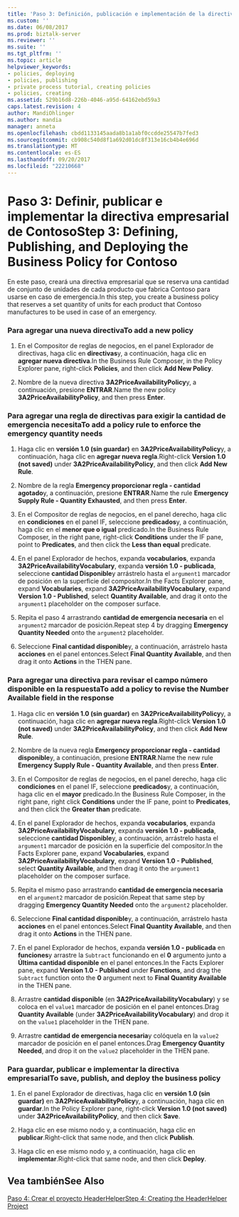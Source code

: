 ```yaml
---
title: 'Paso 3: Definición, publicación e implementación de la directiva empresarial para Contoso | Documentos de Microsoft'
ms.custom: ''
ms.date: 06/08/2017
ms.prod: biztalk-server
ms.reviewer: ''
ms.suite: ''
ms.tgt_pltfrm: ''
ms.topic: article
helpviewer_keywords:
- policies, deploying
- policies, publishing
- private process tutorial, creating policies
- policies, creating
ms.assetid: 529b16d8-226b-4046-a95d-64162ebd59a3
caps.latest.revision: 4
author: MandiOhlinger
ms.author: mandia
manager: anneta
ms.openlocfilehash: cbdd1133145aada8b1a1abf0ccdde25547b7fed3
ms.sourcegitcommit: cb908c540d8f1a692d01dc8f313e16cb4b4e696d
ms.translationtype: MT
ms.contentlocale: es-ES
ms.lasthandoff: 09/20/2017
ms.locfileid: "22210668"
---
```

# <a name="step-3-defining-publishing-and-deploying-the-business-policy-for-contoso"></a><span data-ttu-id="a1bda-102">Paso 3: Definir, publicar e implementar la directiva empresarial de Contoso</span><span class="sxs-lookup"><span data-stu-id="a1bda-102">Step 3: Defining, Publishing, and Deploying the Business Policy for Contoso</span></span>
<span data-ttu-id="a1bda-103">En este paso, creará una directiva empresarial que se reserva una cantidad de conjunto de unidades de cada producto que fabrica Contoso para usarse en caso de emergencia.</span><span class="sxs-lookup"><span data-stu-id="a1bda-103">In this step, you create a business policy that reserves a set quantity of units for each product that Contoso manufactures to be used in case of an emergency.</span></span>  
  
### <a name="to-add-a-new-policy"></a><span data-ttu-id="a1bda-104">Para agregar una nueva directiva</span><span class="sxs-lookup"><span data-stu-id="a1bda-104">To add a new policy</span></span>  
  
1.  <span data-ttu-id="a1bda-105">En el Compositor de reglas de negocios, en el panel Explorador de directivas, haga clic en **directivas**y, a continuación, haga clic en **agregar nueva directiva**.</span><span class="sxs-lookup"><span data-stu-id="a1bda-105">In the Business Rule Composer, in the Policy Explorer pane, right-click **Policies**, and then click **Add New Policy**.</span></span>  
  
2.  <span data-ttu-id="a1bda-106">Nombre de la nueva directiva **3A2PriceAvailabilityPolicy**y, a continuación, presione **ENTRAR**.</span><span class="sxs-lookup"><span data-stu-id="a1bda-106">Name the new policy **3A2PriceAvailabilityPolicy**, and then press **Enter**.</span></span>  
  
### <a name="to-add-a-policy-rule-to-enforce-the-emergency-quantity-needs"></a><span data-ttu-id="a1bda-107">Para agregar una regla de directivas para exigir la cantidad de emergencia necesita</span><span class="sxs-lookup"><span data-stu-id="a1bda-107">To add a policy rule to enforce the emergency quantity needs</span></span>  
  
1.  <span data-ttu-id="a1bda-108">Haga clic en **versión 1.0 (sin guardar)** en **3A2PriceAvailabilityPolicy**y, a continuación, haga clic en **agregar nueva regla**.</span><span class="sxs-lookup"><span data-stu-id="a1bda-108">Right-click **Version 1.0 (not saved)** under **3A2PriceAvailabilityPolicy**, and then click **Add New Rule**.</span></span>  
  
2.  <span data-ttu-id="a1bda-109">Nombre de la regla **Emergency proporcionar regla - cantidad agotado**y, a continuación, presione **ENTRAR**.</span><span class="sxs-lookup"><span data-stu-id="a1bda-109">Name the rule **Emergency Supply Rule - Quantity Exhausted**, and then press **Enter**.</span></span>  
  
3.  <span data-ttu-id="a1bda-110">En el Compositor de reglas de negocios, en el panel derecho, haga clic en **condiciones** en el panel IF, seleccione **predicados**y, a continuación, haga clic en el **menor que o igual** predicado.</span><span class="sxs-lookup"><span data-stu-id="a1bda-110">In the Business Rule Composer, in the right pane, right-click **Conditions** under the IF pane, point to **Predicates**, and then click the **Less than equal** predicate.</span></span>  
  
4.  <span data-ttu-id="a1bda-111">En el panel Explorador de hechos, expanda **vocabularios**, expanda **3A2PriceAvailabilityVocabulary**, expanda **versión 1.0 - publicada**, seleccione **cantidad Disponible**y arrástrelo hasta el `argument1` marcador de posición en la superficie del compositor.</span><span class="sxs-lookup"><span data-stu-id="a1bda-111">In the Facts Explorer pane, expand **Vocabularies**, expand **3A2PriceAvailabilityVocabulary**, expand **Version 1.0 - Published**, select **Quantity Available**, and drag it onto the `argument1` placeholder on the composer surface.</span></span>  
  
5.  <span data-ttu-id="a1bda-112">Repita el paso 4 arrastrando **cantidad de emergencia necesaria** en el `argument2` marcador de posición.</span><span class="sxs-lookup"><span data-stu-id="a1bda-112">Repeat step 4 by dragging **Emergency Quantity Needed** onto the `argument2` placeholder.</span></span>  
  
6.  <span data-ttu-id="a1bda-113">Seleccione **Final cantidad disponible**y, a continuación, arrástrelo hasta **acciones** en el panel entonces.</span><span class="sxs-lookup"><span data-stu-id="a1bda-113">Select **Final Quantity Available**, and then drag it onto **Actions** in the THEN pane.</span></span>  
  
### <a name="to-add-a-policy-to-revise-the-number-available-field-in-the-response"></a><span data-ttu-id="a1bda-114">Para agregar una directiva para revisar el campo número disponible en la respuesta</span><span class="sxs-lookup"><span data-stu-id="a1bda-114">To add a policy to revise the Number Available field in the response</span></span>  
  
1.  <span data-ttu-id="a1bda-115">Haga clic en **versión 1.0 (sin guardar)** en **3A2PriceAvailabilityPolicy**y, a continuación, haga clic en **agregar nueva regla**.</span><span class="sxs-lookup"><span data-stu-id="a1bda-115">Right-click **Version 1.0 (not saved)** under **3A2PriceAvailabilityPolicy**, and then click **Add New Rule**.</span></span>  
  
2.  <span data-ttu-id="a1bda-116">Nombre de la nueva regla **Emergency proporcionar regla - cantidad disponible**y, a continuación, presione **ENTRAR**.</span><span class="sxs-lookup"><span data-stu-id="a1bda-116">Name the new rule **Emergency Supply Rule - Quantity Available**, and then press **Enter**.</span></span>  
  
3.  <span data-ttu-id="a1bda-117">En el Compositor de reglas de negocios, en el panel derecho, haga clic **condiciones** en el panel IF, seleccione **predicados**y, a continuación, haga clic en el **mayor** predicado.</span><span class="sxs-lookup"><span data-stu-id="a1bda-117">In the Business Rule Composer, in the right pane, right click **Conditions** under the IF pane, point to **Predicates**, and then click the **Greater than** predicate.</span></span>  
  
4.  <span data-ttu-id="a1bda-118">En el panel Explorador de hechos, expanda **vocabularios**, expanda **3A2PriceAvailabilityVocabulary**, expanda **versión 1.0 - publicada**, seleccione **cantidad Disponible**y, a continuación, arrástrelo hasta el `argument1` marcador de posición en la superficie del compositor.</span><span class="sxs-lookup"><span data-stu-id="a1bda-118">In the Facts Explorer pane, expand **Vocabularies**, expand **3A2PriceAvailabilityVocabulary**, expand **Version 1.0 - Published**, select **Quantity Available**, and then drag it onto the `argument1` placeholder on the composer surface.</span></span>  
  
5.  <span data-ttu-id="a1bda-119">Repita el mismo paso arrastrando **cantidad de emergencia necesaria** en el `argument2` marcador de posición.</span><span class="sxs-lookup"><span data-stu-id="a1bda-119">Repeat that same step by dragging **Emergency Quantity Needed** onto the `argument2` placeholder.</span></span>  
  
6.  <span data-ttu-id="a1bda-120">Seleccione **Final cantidad disponible**y, a continuación, arrástrelo hasta **acciones** en el panel entonces.</span><span class="sxs-lookup"><span data-stu-id="a1bda-120">Select **Final Quantity Available**, and then drag it onto **Actions** in the THEN pane.</span></span>  
  
7.  <span data-ttu-id="a1bda-121">En el panel Explorador de hechos, expanda **versión 1.0 - publicada** en **funciones**y arrastre la `Subtract` funcionando en el **0** argumento junto a  **Última cantidad disponible** en el panel entonces.</span><span class="sxs-lookup"><span data-stu-id="a1bda-121">In the Facts Explorer pane, expand **Version 1.0 - Published** under **Functions**, and drag the `Subtract` function onto the **0** argument next to **Final Quantity Available** in the THEN pane.</span></span>  
  
8.  <span data-ttu-id="a1bda-122">Arrastre **cantidad disponible** (en **3A2PriceAvailabilityVocabulary**) y se coloca en el `value1` marcador de posición en el panel entonces.</span><span class="sxs-lookup"><span data-stu-id="a1bda-122">Drag **Quantity Available** (under **3A2PriceAvailabilityVocabulary**) and drop it on the `value1` placeholder in the THEN pane.</span></span>  
  
9. <span data-ttu-id="a1bda-123">Arrastre **cantidad de emergencia necesaria**y colóquela en la `value2` marcador de posición en el panel entonces.</span><span class="sxs-lookup"><span data-stu-id="a1bda-123">Drag **Emergency Quantity Needed**, and drop it on the `value2` placeholder in the THEN pane.</span></span>  
  
### <a name="to-save-publish-and-deploy-the-business-policy"></a><span data-ttu-id="a1bda-124">Para guardar, publicar e implementar la directiva empresarial</span><span class="sxs-lookup"><span data-stu-id="a1bda-124">To save, publish, and deploy the business policy</span></span>  
  
1.  <span data-ttu-id="a1bda-125">En el panel Explorador de directivas, haga clic en **versión 1.0 (sin guardar)** en **3A2PriceAvailabilityPolicy**y, a continuación, haga clic en **guardar**.</span><span class="sxs-lookup"><span data-stu-id="a1bda-125">In the Policy Explorer pane, right-click **Version 1.0 (not saved)** under **3A2PriceAvailabilityPolicy**, and then click **Save**.</span></span>  
  
2.  <span data-ttu-id="a1bda-126">Haga clic en ese mismo nodo y, a continuación, haga clic en **publicar**.</span><span class="sxs-lookup"><span data-stu-id="a1bda-126">Right-click that same node, and then click **Publish**.</span></span>  
  
3.  <span data-ttu-id="a1bda-127">Haga clic en ese mismo nodo y, a continuación, haga clic en **implementar**.</span><span class="sxs-lookup"><span data-stu-id="a1bda-127">Right-click that same node, and then click **Deploy**.</span></span>  
  
## <a name="see-also"></a><span data-ttu-id="a1bda-128">Vea también</span><span class="sxs-lookup"><span data-stu-id="a1bda-128">See Also</span></span>  
 [<span data-ttu-id="a1bda-129">Paso 4: Crear el proyecto HeaderHelper</span><span class="sxs-lookup"><span data-stu-id="a1bda-129">Step 4: Creating the HeaderHelper Project</span></span>](../../adapters-and-accelerators/accelerator-rosettanet/step-4-creating-the-headerhelper-project.md)